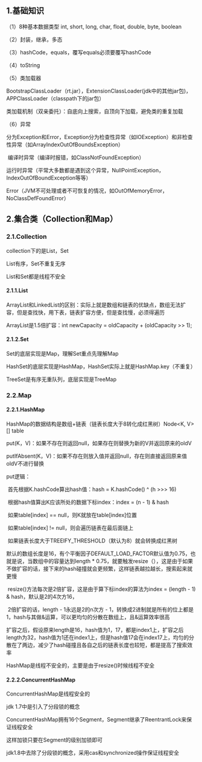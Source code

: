 ## 1.基础知识

（1）8种基本数据类型 int, short, long, char, float, double, byte, boolean

（2）封装，继承，多态

（3）hashCode，equals，覆写equals必须要覆写hashCode

（4）toString

（5）类加载器

​        BootstrapClassLoader（rt.jar），ExtensionClassLoader(jdk中的其他jar包)，APPClassLoader（classpath下的jar包） 

​        类加载机制（双亲委托）：自底向上搜索，自顶向下加载，避免类的重复加载

（6）异常

​        分为Exception和Error，Exception分为检查性异常（如IOException）和非检查性异常（如ArrayIndexOutOfBoundsException）

​        编译时异常（编译时报错，如ClassNotFoundException）

​        运行时异常（平常大多数都是遇到这个异常，NullPointException，IndexOutOfBoundException等等）

​        Error（JVM不可处理或者不可恢复的情况，如OutOfMemoryError，NoClassDefFoundError）

## 2.集合类（Collection和Map）

### 2.1.Collection

collection下的是List，Set

List有序，Set不重复无序

List和Set都是线程不安全

#### 2.1.1.List

ArrayList和LinkedList的区别：实际上就是数组和链表的优缺点，数组无法扩容，但是查找快，用下表，链表扩容方便，但是查找慢，必须得遍历

ArrayList是1.5倍扩容：int newCapacity = oldCapacity + (oldCapacity >> 1);

#### 2.1.2.Set

Set的底层实现是Map，理解Set重点先理解Map

HashSet的底层实现是HashMap，HashSet实际上就是HashMap.key（不重复）

TreeSet是有序无重队列，底层实现是TreeMap

### 2.2.Map

#### 2.2.1.HashMap

HashMap的数据结构是数组+链表（链表长度大于8转化成红黑树）Node<K, V>[] table

put(K，V)：如果不存在则返回null，如果存在则替换为新的V并返回原来的oldV

putIfAbsent(K，V)：如果不存在则放入值并返回null，存在则直接返回原来值oldV不进行替换

put逻辑：

​        首先根据K.hashCode算出hash值：hash = K.hashCode() ^ (h >>> 16)

​        根据hash值算出K应该所处的数据下标index：index  = (n - 1) & hash

​        如果table[index] == null，则K就放在table[index]位置

​        如果table[index] != null，则会遍历链表在最后面链上

​        如果链表长度大于TREEIFY_THRESHOLD（默认为8）就会转换成红黑树

​        默认的数组长度是16，有个平衡因子DEFAULT_LOAD_FACTOR默认值为0.75，也就是说，当数组中的容量达到length * 0.75，就要触发resize（），这是由于如果不做扩容的话，接下来的hash碰撞就会更频繁，这样链表越拉越长，搜索起来就更慢

​        resize()方法每次是2倍扩容，这是由于算下标index的算法为index  = (length - 1) & hash，默认是2的4次方16，

​        2倍扩容的话，length - 1永远是2的n次方 - 1，转换成2进制就是所有的位上都是1，hash与其做&运算，可以更均匀的分散在数组上，且&运算效率很高

​        扩容之后，假设原来length是16，hash值为1，17，都是index1上，扩容之后length为32，hash值为1还在index1上，但是hash值17会在index17上，均匀的分散在了两边，减少了hash碰撞且各自之后的链表长度也较短，都是提高了搜索效率

HashMap是线程不安全的，主要是由于resize()时候线程不安全

#### 2.2.2.ConcurrentHashMap

ConcurrentHashMap是线程安全的

jdk 1.7中是引入了分段锁的概念

ConcurrentHashMap拥有16个Segment，Segment继承了ReentrantLock来保证线程安全

这样加锁只要在Segment的级别加锁即可

jdk1.8中去除了分段锁的概念，采用cas和synchronized操作保证线程安全